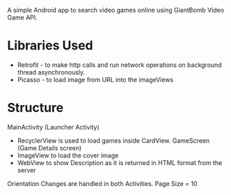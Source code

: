 
A simple Android app to search video games online using GiantBomb Video Game API.

Libraries Used
============================================================
  - Retrofit - to make http calls and run network operations on background thread asynchronously.
  - Picasso - to load image from URL into the imageViews


Structure
============================================================
MainActivity (Launcher Activity)
  - RecyclerView is used to load games inside CardView.
GameScreen (Game Details screen)
  - ImageView to load the cover image
  - WebView to show Description as it is returned in HTML format from the server

Orientation Changes are handled in both Activities.
Page Size = 10

